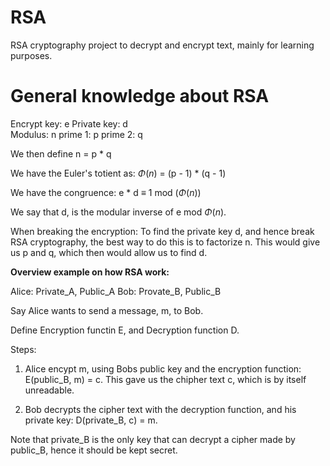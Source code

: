 # RSA
RSA cryptography project to decrypt and encrypt text, mainly for learning purposes.   

# General knowledge about RSA  
Encrypt key: e
Private key: d  
Modulus: n 
prime 1: p
prime 2: q 

We then define n = p * q

We have the Euler's totient as:
$\Phi(n)$ = (p - 1) * (q - 1)

We have the congruence:
e * d $\equiv$ 1 mod ($\Phi(n)$)

We say that d, is the modular inverse of e mod $\Phi(n)$.


When breaking the encryption:
To find the private key d, and hence break RSA cryptography, the best way to do this is to factorize n. This would give us p and q, which then would allow us to find d. 


**Overview example on how RSA work:**

Alice: Private_A, Public_A
Bob: Provate_B, Public_B

Say Alice wants to send a message, m, to Bob. 

Define Encryption functin E, and Decryption function D.

Steps:
1. Alice encypt m, using Bobs public key and the encryption function: 
E(public_B, m) = c. This gave us the chipher text c, which is by itself unreadable. 

2. Bob decrypts the cipher text with the decryption function, and his private key: D(private_B, c) = m.

Note that private_B is the only key that can decrypt a cipher made by public_B, hence it should be kept secret.

